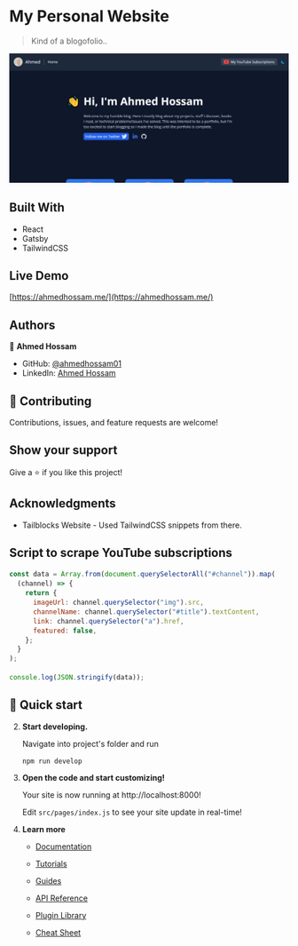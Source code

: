 # My Personal Website

> Kind of a blogofolio..

![screenshot](./screenshot.PNG)

## Built With

- React
- Gatsby
- TailwindCSS

## Live Demo
[https://ahmedhossam.me/](https://ahmedhossam.me/)

## Authors

👤 **Ahmed Hossam**

- GitHub: [@ahmedhossam01](https://github.com/ahmedhossam01)
- LinkedIn: [Ahmed Hossam](https://linkedin.com/in/ahmedhossam01)

## 🤝 Contributing

Contributions, issues, and feature requests are welcome!

## Show your support

Give a ⭐️ if you like this project!

## Acknowledgments

- Tailblocks Website - Used TailwindCSS snippets from there.

## Script to scrape YouTube subscriptions
```javascript
const data = Array.from(document.querySelectorAll("#channel")).map(
  (channel) => {
    return {
      imageUrl: channel.querySelector("img").src,
      channelName: channel.querySelector("#title").textContent,
      link: channel.querySelector("a").href,
      featured: false,
    };
  }
);

console.log(JSON.stringify(data));
```

## 🚀 Quick start
2.  **Start developing.**

    Navigate into project's folder and run

    ```shell
    npm run develop
    ```

3.  **Open the code and start customizing!**

    Your site is now running at http://localhost:8000!

    Edit `src/pages/index.js` to see your site update in real-time!

4.  **Learn more**

    - [Documentation](https://www.gatsbyjs.com/docs/?utm_source=starter&utm_medium=readme&utm_campaign=minimal-starter)

    - [Tutorials](https://www.gatsbyjs.com/tutorial/?utm_source=starter&utm_medium=readme&utm_campaign=minimal-starter)

    - [Guides](https://www.gatsbyjs.com/tutorial/?utm_source=starter&utm_medium=readme&utm_campaign=minimal-starter)

    - [API Reference](https://www.gatsbyjs.com/docs/api-reference/?utm_source=starter&utm_medium=readme&utm_campaign=minimal-starter)

    - [Plugin Library](https://www.gatsbyjs.com/plugins?utm_source=starter&utm_medium=readme&utm_campaign=minimal-starter)

    - [Cheat Sheet](https://www.gatsbyjs.com/docs/cheat-sheet/?utm_source=starter&utm_medium=readme&utm_campaign=minimal-starter)
